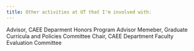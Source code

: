 ```yaml
---
title: Other activities at UT that I'm involved with:
---
```


Advisor, CAEE Deparment Honors Program Advisor
Memeber, Graduate Curricula and Policies Committee
Chair, CAEE Department Faculty Evaluation Committee
